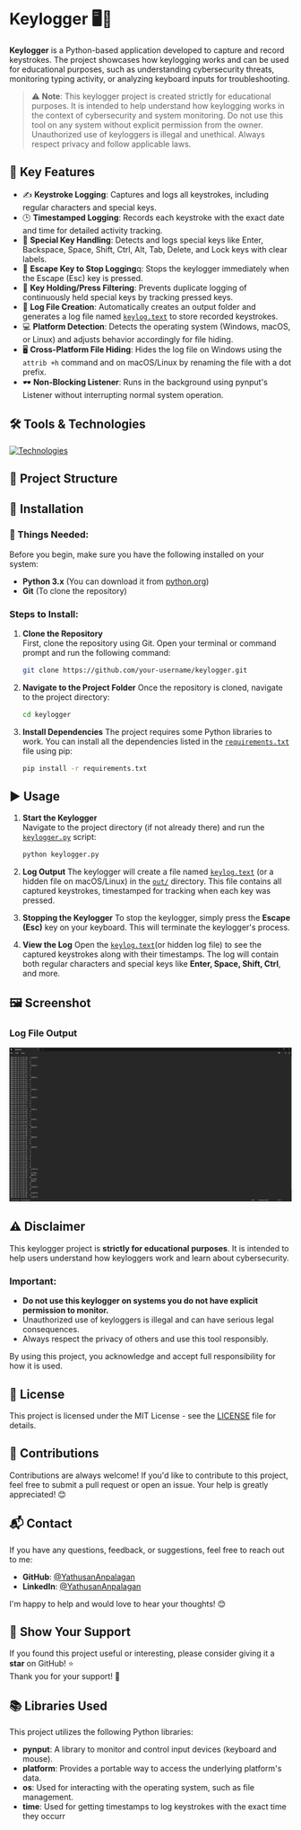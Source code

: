 # Keylogger 🖥️🔑
**Keylogger** is a Python-based application developed to capture and record keystrokes. The project showcases how keylogging works and can be used for educational purposes, such as understanding cybersecurity threats, monitoring typing activity, or analyzing keyboard inputs for troubleshooting.

> ⚠️ **Note**: This keylogger project is created strictly for educational purposes. It is intended to help understand how keylogging works in the context of cybersecurity and system monitoring. Do not use this tool on any system without explicit permission from the owner. Unauthorized use of keyloggers is illegal and unethical. Always respect privacy and follow applicable laws.

## 🚀 Key Features
- ✍️ **Keystroke Logging**: Captures and logs all keystrokes, including regular characters and special keys.
- 🕒 **Timestamped Logging**: Records each keystroke with the exact date and time for detailed activity tracking.
- 🎯 **Special Key Handling**: Detects and logs special keys like Enter, Backspace, Space, Shift, Ctrl, Alt, Tab, Delete, and Lock keys with clear labels.
- 🛑 **Escape Key to Stop Logging**q: Stops the keylogger immediately when the Escape (Esc) key is pressed.
- 🔄 **Key Holding/Press Filtering**: Prevents duplicate logging of continuously held special keys by tracking pressed keys.
- 📁 **Log File Creation**: Automatically creates an output folder and generates a log file named [`keylog.text`](./out/keylog.text) to store recorded keystrokes.
- 💻 **Platform Detection**: Detects the operating system (Windows, macOS, or Linux) and adjusts behavior accordingly for file hiding.
- 🖥️ **Cross-Platform File Hiding**: Hides the log file on Windows using the `attrib +h` command and on macOS/Linux by renaming the file with a dot prefix.
- 🕶️ **Non-Blocking Listener**: Runs in the background using pynput's Listener without interrupting normal system operation.

## 🛠️ Tools & Technologies
[![Technologies](https://skillicons.dev/icons?i=git,github,vscode,py,md,windows)](https://skillicons.dev)
## 📂 Project Structure
## 🔧 Installation
### 📝 Things Needed:
Before you begin, make sure you have the following installed on your system:
- **Python 3.x** (You can download it from [python.org](https://www.python.org/downloads/))
- **Git** (To clone the repository)

### Steps to Install:

1. **Clone the Repository**  
   First, clone the repository using Git. Open your terminal or command prompt and run the following command:
   
   ```bash
   git clone https://github.com/your-username/keylogger.git
   ```
2. **Navigate to the Project Folder**
   Once the repository is cloned, navigate to the project directory:

   ```bash
   cd keylogger
   ```
3. **Install Dependencies**
   The project requires some Python libraries to work. You can install all the dependencies listed in the [`requirements.txt`](./requirements.txt) file using pip:
   ```bash
   pip install -r requirements.txt
   ```
   
## ▶️ Usage
1. **Start the Keylogger**  
   Navigate to the project directory (if not already there) and run the [`keylogger.py`](./keylogger.py) script:
   ```bash
   python keylogger.py
   ```
2. **Log Output**
The keylogger will create a file named [`keylog.text`](./out/keylog.text) (or a hidden file on macOS/Linux) in the [`out/`](./out) directory. This file contains all captured keystrokes, timestamped for tracking when each key was pressed.

3. **Stopping the Keylogger**
To stop the keylogger, simply press the **Escape (Esc)** key on your keyboard. This will terminate the keylogger's process.

4. **View the Log**
Open the [`keylog.text`](./out/keylog.text)(or hidden log file) to see the captured keystrokes along with their timestamps. The log will contain both regular characters and special keys like **Enter, Space, Shift, Ctrl**, and more.

## 🖼️ Screenshot
### Log File Output
![LogFile](./docs/logfile.png)

## ⚠️ Disclaimer

This keylogger project is **strictly for educational purposes**. It is intended to help users understand how keyloggers work and learn about cybersecurity. 

### Important:
- **Do not use this keylogger on systems you do not have explicit permission to monitor.**
- Unauthorized use of keyloggers is illegal and can have serious legal consequences.
- Always respect the privacy of others and use this tool responsibly.

By using this project, you acknowledge and accept full responsibility for how it is used.

## 📜 License
This project is licensed under the MIT License - see the [LICENSE](./LICENSE) file for details.

## 🤝 Contributions

Contributions are always welcome! If you'd like to contribute to this project, feel free to submit a pull request or open an issue. Your help is greatly appreciated! 😊

## 📬 Contact

If you have any questions, feedback, or suggestions, feel free to reach out to me:

- **GitHub**: [@YathusanAnpalagan](https://github.com/yathusananpalagan)
- **LinkedIn**: [@YathusanAnpalagan](https://www.linkedin.com/in/yathusan-anpalagan-805957353/)

I'm happy to help and would love to hear your thoughts! 😊

## 🌟 Show Your Support

If you found this project useful or interesting, please consider giving it a **star** on GitHub! ⭐
<br>
Thank you for your support! 🙏

## 📚 Libraries Used

This project utilizes the following Python libraries:
- **pynput**: A library to monitor and control input devices (keyboard and mouse).
- **platform**: Provides a portable way to access the underlying platform's data.
- **os**: Used for interacting with the operating system, such as file management.
- **time**: Used for getting timestamps to log keystrokes with the exact time they occurr
